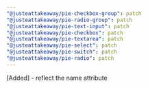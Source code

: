 ```yaml
---
"@justeattakeaway/pie-checkbox-group": patch
"@justeattakeaway/pie-radio-group": patch
"@justeattakeaway/pie-text-input": patch
"@justeattakeaway/pie-checkbox": patch
"@justeattakeaway/pie-textarea": patch
"@justeattakeaway/pie-select": patch
"@justeattakeaway/pie-switch": patch
"@justeattakeaway/pie-radio": patch
---
```


[Added] - reflect the name attribute
